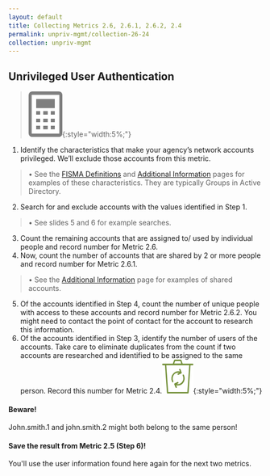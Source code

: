 ```yaml
---
layout: default
title: Collecting Metrics 2.6, 2.6.1, 2.6.2, 2.4
permalink: unpriv-mgmt/collection-26-24
collection: unpriv-mgmt
---
```

## Unrivileged User Authentication
>![Calculator logo](../img/calc.png){:style="width:5%;"}

1. Identify the characteristics that make your agency’s network accounts privileged. We’ll exclude those accounts from this metric.
> • See the [FISMA Definitions](../priv-mgmt/definitions) and [Additional Information](../priv-mgmt/more-info) pages for examples of these characteristics. They are typically Groups in Active Directory.
2. Search for and exclude accounts with the values identified in Step 1.
> • See slides 5 and 6 for example searches.
3. Count the remaining accounts that are assigned to/ used by individual people and record number for Metric 2.6.
4. Now, count the number of accounts that are shared by 2 or more people and record number for Metric 2.6.1.
> • See the [Additional Information](../priv-mgmt/more-info) page for examples of shared accounts.
5. Of the accounts identified in Step 4, count the number of unique people with access to these accounts and record number for Metric 2.6.2. You might need to contact the point of contact for the account to research this information.
6. Of the accounts identified in Step 3, identify the number of users of the accounts. Take care to eliminate duplicates from the count if two accounts are researched and identified to be assigned to the same person. Record this number for Metric 2.4.![Recycle logo](../img/recycle.png){:style="width:5%;"}

<div class="usa-alert usa-alert-info">
  <div class="usa-alert-body">
    <p class="usa-alert-text"><H4>Beware!</H4>
    John.smith.1 and john.smith.2 might both belong to the same person!</p> 
</div>
</div>

<div class="usa-alert usa-alert-info">
  <div class="usa-alert-body">
    <p class="usa-alert-text"><H4>Save the result from Metric 2.5 (Step 6)!</H4>
    You'll use the user information found here again for the next two metrics.</p> 
</div>
</div>
